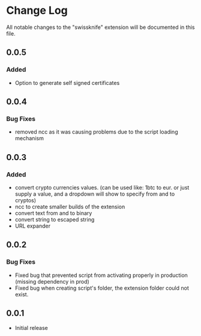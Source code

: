 # Change Log

All notable changes to the "swissknife" extension will be documented in this file.

## 0.0.5

### Added

* Option to generate self signed certificates

## 0.0.4

### Bug Fixes

* removed ncc as it was causing problems due to the script loading mechanism

## 0.0.3

### Added

* convert crypto currencies values. (can be used like: 1btc to eur. or just supply a value, and a dropdown will show to specify from and to cryptos)
* ncc to create smaller builds of the extension
* convert text from and to binary
* convert string to escaped string
* URL expander

## 0.0.2

### Bug Fixes

* Fixed bug that prevented script from activating properly in production (missing dependency in prod)
* Fixed bug when creating script's folder, the extension folder could not exist.

## 0.0.1

- Initial release